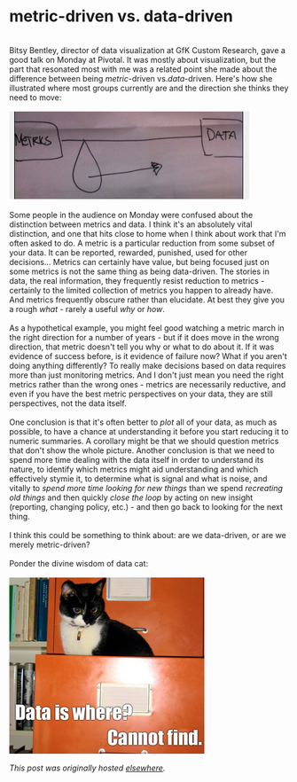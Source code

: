 # metric-driven vs. data-driven

<div>
<br><div><span>Bitsy Bentley, director of data visualization at GfK Custom Research, gave a good talk on Monday at Pivotal. It was mostly about visualization, but the part that resonated most with me was a related point she made about the difference between being <i><span class="il">metric</span></i>-<span class="il">driven</span> vs.<i>data</i>-<span class="il">driven</span>. Here's how she illustrated where most groups currently are and the direction she thinks they need to move:</span></div>
<span><br></span><div><span><img alt="Inline image 1" class="" src="badname1.png"></span></div>
<div><span><br></span></div>
<div><span>Some people in the audience on Monday were confused about the distinction between metrics and data. I think it's an absolutely vital distinction, and one that hits close to home when I think about work that I'm often asked to do. A <span class="il">metric</span> is a particular reduction from some subset of your data. It can be reported, rewarded, punished, used for other decisions... Metrics can certainly have value, but being focused just on some metrics is not the same thing as being data-<span class="il">driven</span>. The stories in data, the real information, they frequently resist reduction to metrics - certainly to the limited collection of metrics you happen to already have. And metrics frequently obscure rather than elucidate. At best they give you a rough <i>what </i>- rarely a useful <i>why </i>or <i>how</i>.</span></div>
<div><span><br></span></div>
<div><span>As a hypothetical example, you might feel good watching a <span class="il">metric</span> march in the right direction for a number of years - but if it does move in the wrong direction, that <span class="il">metric</span> doesn't tell you why or what to do about it. If it was evidence of success before, is it evidence of failure now? What if you aren't doing anything differently? To really make decisions based on data requires more than just monitoring metrics. And I don't just mean you need the right metrics rather than the wrong ones - metrics are necessarily reductive, and even if you have the best <span class="il">metric</span> perspectives on your data, they are still perspectives, not the data itself.</span></div>
<div><span><br></span></div>
<div><span>One conclusion is that it's often better to <i>plot </i>all of your data, as much as possible, to have a chance at understanding it before you start reducing it to numeric summaries. A corollary might be that we should question metrics that don't show the whole picture. Another conclusion is that we need to spend more time dealing with the data itself in order to understand its nature, to identify which metrics might aid understanding and which effectively stymie it, to determine what is signal and what is noise, and vitally to <i>spend more time looking for new things</i> than we spend <i>recreating old things</i> and then quickly <i>close the loop</i> by acting on new insight (reporting, changing policy, etc.) - and then go back to looking for the next thing.</span></div>
<div><span><br></span></div>
<div><span>I think this could be something to think about: are we data-<span class="il">driven</span>, or are we merely <span class="il">metric</span>-<span class="il">driven</span>?</span></div>
<div><span><br></span></div>
<div><span>Ponder the divine wisdom of data cat:</span></div>
<div><span><br></span></div>
<div><span><img alt="Inline image 2" class="GH" src="badname2.png"></span></div>
</div>


*This post was originally hosted [elsewhere](http://planspace.blogspot.com/2012/10/metric-driven-vs-data-driven.html).*

